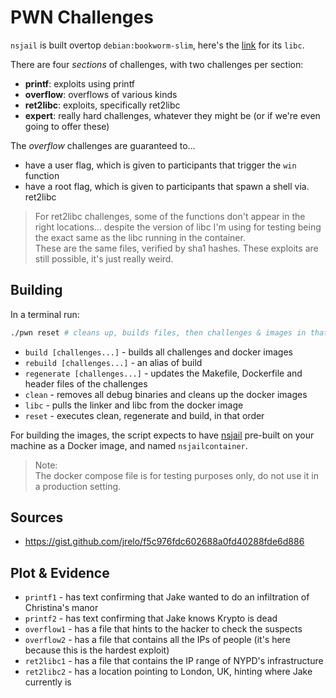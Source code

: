 # PWN Challenges

`nsjail` is built overtop `debian:bookworm-slim`, here's the [link](https://packages.debian.org/bookworm/libc-bin) for its `libc`.

There are four *sections* of challenges, with two challenges per section:

- **printf**: exploits using printf
- **overflow**: overflows of various kinds
- **ret2libc**: exploits, specifically ret2libc
- **expert**: really hard challenges, whatever they might be (or if we're even going to offer these)

The *overflow* challenges are guaranteed to...

- have a user flag, which is given to participants that trigger the `win` function
- have a root flag, which is given to participants that spawn a shell via. ret2libc

>For ret2libc challenges, some of the functions don't appear in the right locations...
>despite the version of libc I'm using for testing being the exact same as the libc
>running in the container.  
>These are the same files, verified by sha1 hashes. These exploits are still possible,
>it's just really weird.

## Building

In a terminal run:

```sh
./pwn reset # cleans up, builds files, then challenges & images in that order
```

- `build [challenges...]` - builds all challenges and docker images
- `rebuild [challenges...]` - an alias of build
- `regenerate [challenges...]` - updates the Makefile, Dockerfile and header files of the challenges
- `clean` - removes all debug binaries and cleans up the docker images
- `libc` - pulls the linker and libc from the docker image
- `reset` - executes clean, regenerate and build, in that order

For building the images, the script expects to have [nsjail](https://github.com/google/nsjail) pre-built on your machine as a Docker image,
and named `nsjailcontainer`.

>Note:  
>The docker compose file is for testing purposes only, do not use it in a production setting.

## Sources

- <https://gist.github.com/jrelo/f5c976fdc602688a0fd40288fde6d886>

## Plot & Evidence

- `printf1` - has text confirming that Jake wanted to do an infiltration of Christina's manor
- `printf2` - has text confirming that Jake knows Krypto is dead
- `overflow1` - has a file that hints to the hacker to check the suspects
- `overflow2` - has a file that contains all the IPs of people (it's here because this is the hardest exploit)
- `ret2libc1` - has a file that contains the IP range of NYPD's infrastructure
- `ret2libc2` - has a location pointing to London, UK, hinting where Jake currently is
